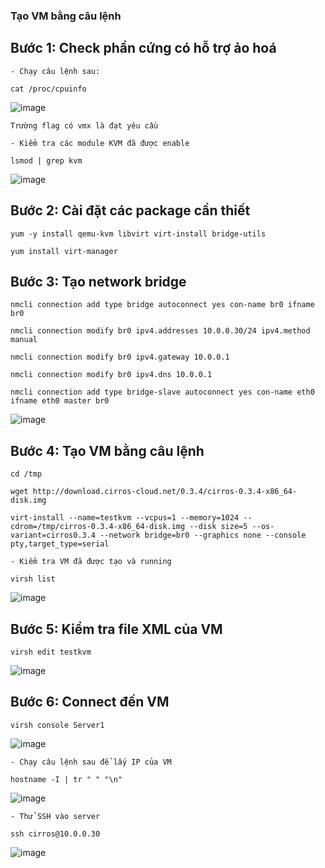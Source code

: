 ### Tạo VM bằng câu lệnh
## Bước 1: Check phần cứng có hỗ trợ ảo hoá

    - Chạy câu lệnh sau:
    
    cat /proc/cpuinfo
    
  ![image](https://user-images.githubusercontent.com/44855268/139798874-2197a6eb-c3ef-44f7-93a8-3be0edadba19.png)
    
    Trường flag có vmx là đạt yêu cầu
    
    - Kiểm tra các module KVM đã được enable
    
    lsmod | grep kvm
    
  ![image](https://user-images.githubusercontent.com/44855268/139799080-677407e1-76a4-4f20-8309-08742940327a.png)

## Bước 2: Cài đặt các package cần thiết

    yum -y install qemu-kvm libvirt virt-install bridge-utils
    
    yum install virt-manager 
    
## Bước 3: Tạo network bridge
    
    nmcli connection add type bridge autoconnect yes con-name br0 ifname br0
    
    nmcli connection modify br0 ipv4.addresses 10.0.0.30/24 ipv4.method manual
    
    nmcli connection modify br0 ipv4.gateway 10.0.0.1
    
    nmcli connection modify br0 ipv4.dns 10.0.0.1
    
    nmcli connection add type bridge-slave autoconnect yes con-name eth0 ifname eth0 master br0
    
  ![image](https://user-images.githubusercontent.com/44855268/139800803-538034c9-96d9-4927-b857-1220f63e186d.png)

 ## Bước 4: Tạo VM bằng câu lệnh
 
    cd /tmp
    
    wget http://download.cirros-cloud.net/0.3.4/cirros-0.3.4-x86_64-disk.img
    
    virt-install --name=testkvm --vcpus=1 --memory=1024 --cdrom=/tmp/cirros-0.3.4-x86_64-disk.img --disk size=5 --os-variant=cirros0.3.4 --network bridge=br0 --graphics none --console pty,target_type=serial
    
    - Kiểm tra VM đã được tạo và running
    
    virsh list
    
  ![image](https://user-images.githubusercontent.com/44855268/139801033-5ffdf96b-3f04-4388-94c1-9fac86d25019.png)
    
## Bước 5: Kiểm tra file XML của VM
 
    virsh edit testkvm
    
  ![image](https://user-images.githubusercontent.com/44855268/139801849-21cef19e-a080-493b-ba6b-0385ab2691d9.png)

## Bước 6: Connect đến VM

    virsh console Server1
    
  ![image](https://user-images.githubusercontent.com/44855268/139803104-104cd314-38f4-4d17-8f2d-a007fa19c115.png)

    - Chạy câu lệnh sau để lấy IP của VM
    
    hostname -I | tr " " "\n"
    
  ![image](https://user-images.githubusercontent.com/44855268/139804661-501422b9-f93f-4cd2-8c41-35884a27dc9f.png)

    - Thử SSH vào server
    
    ssh cirros@10.0.0.30
    
  ![image](https://user-images.githubusercontent.com/44855268/139804766-56225f99-9de1-4726-b02c-538ff8099158.png)


 
    
    
    
    
    
    
